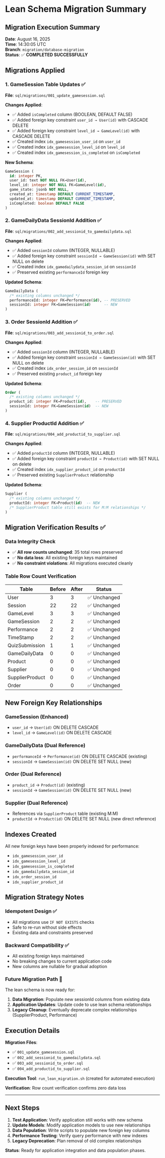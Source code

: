 # Lean Schema Migration Summary

## Migration Execution Summary
**Date**: August 16, 2025  
**Time**: 14:30:05 UTC  
**Branch**: `migration/database-migration`  
**Status**: ✅ **COMPLETED SUCCESSFULLY**

## Migrations Applied

### 1. GameSession Table Updates ✅
**File**: `sql/migrations/001_update_gamesession.sql`

**Changes Applied**:
- ✅ Added `isCompleted` column (BOOLEAN, DEFAULT FALSE)
- ✅ Added foreign key constraint `user_id → User(id)` with CASCADE DELETE
- ✅ Added foreign key constraint `level_id → GameLevel(id)` with CASCADE DELETE
- ✅ Created index `idx_gamesession_user_id` on `user_id`
- ✅ Created index `idx_gamesession_level_id` on `level_id`
- ✅ Created index `idx_gamesession_is_completed` on `isCompleted`

**New Schema**:
```sql
GameSession (
  id: integer PK,
  user_id: text NOT NULL FK→User(id),
  level_id: integer NOT NULL FK→GameLevel(id),
  game_state: jsonb NOT NULL,
  created_at: timestamp DEFAULT CURRENT_TIMESTAMP,
  updated_at: timestamp DEFAULT CURRENT_TIMESTAMP,
  isCompleted: boolean DEFAULT FALSE
)
```

### 2. GameDailyData SessionId Addition ✅
**File**: `sql/migrations/002_add_sessionid_to_gamedailydata.sql`

**Changes Applied**:
- ✅ Added `sessionId` column (INTEGER, NULLABLE)
- ✅ Added foreign key constraint `sessionId → GameSession(id)` with SET NULL on delete
- ✅ Created index `idx_gamedailydata_session_id` on `sessionId`
- ✅ Preserved existing `performanceId` foreign key

**Updated Schema**:
```sql
GameDailyData (
  /* existing columns unchanged */
  performanceId: integer FK→Performance(id), -- PRESERVED
  sessionId: integer FK→GameSession(id)      -- NEW
)
```

### 3. Order SessionId Addition ✅
**File**: `sql/migrations/003_add_sessionid_to_order.sql`

**Changes Applied**:
- ✅ Added `sessionId` column (INTEGER, NULLABLE)
- ✅ Added foreign key constraint `sessionId → GameSession(id)` with SET NULL on delete
- ✅ Created index `idx_order_session_id` on `sessionId`
- ✅ Preserved existing `product_id` foreign key

**Updated Schema**:
```sql
Order (
  /* existing columns unchanged */
  product_id: integer FK→Product(id),    -- PRESERVED
  sessionId: integer FK→GameSession(id)  -- NEW
)
```

### 4. Supplier ProductId Addition ✅
**File**: `sql/migrations/004_add_productid_to_supplier.sql`

**Changes Applied**:
- ✅ Added `productId` column (INTEGER, NULLABLE)
- ✅ Added foreign key constraint `productId → Product(id)` with SET NULL on delete
- ✅ Created index `idx_supplier_product_id` on `productId`
- ✅ Preserved existing `SupplierProduct` relationship

**Updated Schema**:
```sql
Supplier (
  /* existing columns unchanged */
  productId: integer FK→Product(id)  -- NEW
  /* SupplierProduct table still exists for M:M relationships */
)
```

## Migration Verification Results ✅

### Data Integrity Check
- ✅ **All row counts unchanged**: 35 total rows preserved
- ✅ **No data loss**: All existing foreign keys maintained
- ✅ **No constraint violations**: All migrations executed cleanly

### Table Row Count Verification
| Table | Before | After | Status |
|-------|--------|-------|--------|
| User | 3 | 3 | ✅ Unchanged |
| Session | 22 | 22 | ✅ Unchanged |
| GameLevel | 3 | 3 | ✅ Unchanged |
| GameSession | 2 | 2 | ✅ Unchanged |
| Performance | 2 | 2 | ✅ Unchanged |
| TimeStamp | 2 | 2 | ✅ Unchanged |
| QuizSubmission | 1 | 1 | ✅ Unchanged |
| GameDailyData | 0 | 0 | ✅ Unchanged |
| Product | 0 | 0 | ✅ Unchanged |
| Supplier | 0 | 0 | ✅ Unchanged |
| SupplierProduct | 0 | 0 | ✅ Unchanged |
| Order | 0 | 0 | ✅ Unchanged |

## New Foreign Key Relationships

### GameSession (Enhanced)
- `user_id` → `User(id)` ON DELETE CASCADE
- `level_id` → `GameLevel(id)` ON DELETE CASCADE

### GameDailyData (Dual Reference)
- `performanceId` → `Performance(id)` ON DELETE CASCADE (existing)
- `sessionId` → `GameSession(id)` ON DELETE SET NULL (new)

### Order (Dual Reference)
- `product_id` → `Product(id)` (existing)
- `sessionId` → `GameSession(id)` ON DELETE SET NULL (new)

### Supplier (Dual Reference)
- References via `SupplierProduct` table (existing M:M)
- `productId` → `Product(id)` ON DELETE SET NULL (new direct reference)

## Indexes Created

All new foreign keys have been properly indexed for performance:
- `idx_gamesession_user_id`
- `idx_gamesession_level_id`
- `idx_gamesession_is_completed`
- `idx_gamedailydata_session_id`
- `idx_order_session_id`
- `idx_supplier_product_id`

## Migration Strategy Notes

### Idempotent Design ✅
- All migrations use `IF NOT EXISTS` checks
- Safe to re-run without side effects
- Existing data and constraints preserved

### Backward Compatibility ✅
- All existing foreign keys maintained
- No breaking changes to current application code
- New columns are nullable for gradual adoption

### Future Migration Path 🚀
The lean schema is now ready for:
1. **Data Migration**: Populate new sessionId columns from existing data
2. **Application Updates**: Update code to use lean schema relationships
3. **Legacy Cleanup**: Eventually deprecate complex relationships (SupplierProduct, Performance)

## Execution Details

**Migration Files**:
- ✅ `001_update_gamesession.sql`
- ✅ `002_add_sessionid_to_gamedailydata.sql` 
- ✅ `003_add_sessionid_to_order.sql`
- ✅ `004_add_productid_to_supplier.sql`

**Execution Tool**: `run_lean_migration.sh` (created for automated execution)

**Verification**: Row count verification confirms zero data loss

---

## Next Steps

1. **Test Application**: Verify application still works with new schema
2. **Update Models**: Modify application models to use new relationships
3. **Data Population**: Write scripts to populate new foreign key columns
4. **Performance Testing**: Verify query performance with new indexes
5. **Legacy Deprecation**: Plan removal of old complex relationships

**Status**: Ready for application integration and data population phases.
